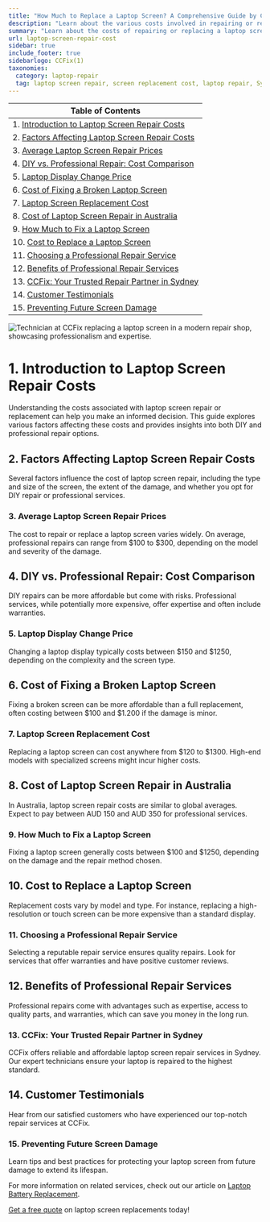 ```yaml
---
title: "How Much to Replace a Laptop Screen? A Comprehensive Guide by CCFix"
description: "Learn about the various costs involved in repairing or replacing a laptop screen. Discover why CCFix in Sydney is your best option for professional and affordable laptop screen repair services."
summary: "Learn about the costs of repairing or replacing a laptop screen. Discover why CCFix in Sydney is your best choice for professional and affordable repair services."
url: laptop-screen-repair-cost
sidebar: true
include_footer: true
sidebarlogo: CCFix(1)
taxonomies:
  category: laptop-repair
  tag: laptop screen repair, screen replacement cost, laptop repair, Sydney
---
```


| **Table of Contents**                                               |
|---------------------------------------------------------------------|
| 1. [Introduction to Laptop Screen Repair Costs](#1-introduction-to-laptop-screen-repair-costs) |
| 2. [Factors Affecting Laptop Screen Repair Costs](#2-factors-affecting-laptop-screen-repair-costs) |
| 3. [Average Laptop Screen Repair Prices](#3-average-laptop-screen-repair-prices) |
| 4. [DIY vs. Professional Repair: Cost Comparison](#4-diy-vs-professional-repair-cost-comparison) |
| 5. [Laptop Display Change Price](#5-laptop-display-change-price) |
| 6. [Cost of Fixing a Broken Laptop Screen](#6-cost-of-fixing-a-broken-laptop-screen) |
| 7. [Laptop Screen Replacement Cost](#7-laptop-screen-replacement-cost) |
| 8. [Cost of Laptop Screen Repair in Australia](#8-cost-of-laptop-screen-repair-in-australia) |
| 9. [How Much to Fix a Laptop Screen](#9-how-much-to-fix-a-laptop-screen) |
| 10. [Cost to Replace a Laptop Screen](#10-cost-to-replace-a-laptop-screen) |
| 11. [Choosing a Professional Repair Service](#11-choosing-a-professional-repair-service) |
| 12. [Benefits of Professional Repair Services](#12-benefits-of-professional-repair-services) |
| 13. [CCFix: Your Trusted Repair Partner in Sydney](#13-ccfix-your-trusted-repair-partner-in-sydney) |
| 14. [Customer Testimonials](#14-customer-testimonials) |
| 15. [Preventing Future Screen Damage](#15-preventing-future-screen-damage) |


![Technician at CCFix replacing a laptop screen in a modern repair shop, showcasing professionalism and expertise.](/images/laptop-screen-repair-cost.webp "CCFix technician replacing a laptop screen, highlighting expert repair services in a professional environment.")

# **1. Introduction to Laptop Screen Repair Costs**
Understanding the costs associated with laptop screen repair or replacement can help you make an informed decision. This guide explores various factors affecting these costs and provides insights into both DIY and professional repair options.

## **2. Factors Affecting Laptop Screen Repair Costs**
Several factors influence the cost of laptop screen repair, including the type and size of the screen, the extent of the damage, and whether you opt for DIY repair or professional services.

### **3. Average Laptop Screen Repair Prices**
The cost to repair or replace a laptop screen varies widely. On average, professional repairs can range from $100 to $300, depending on the model and severity of the damage.

## **4. DIY vs. Professional Repair: Cost Comparison**
DIY repairs can be more affordable but come with risks. Professional services, while potentially more expensive, offer expertise and often include warranties.

### **5. Laptop Display Change Price**
Changing a laptop display typically costs between $150 and $1250, depending on the complexity and the screen type.

## **6. Cost of Fixing a Broken Laptop Screen**
Fixing a broken screen can be more affordable than a full replacement, often costing between $100 and $1.200 if the damage is minor.

### **7. Laptop Screen Replacement Cost**
Replacing a laptop screen can cost anywhere from $120 to $1300. High-end models with specialized screens might incur higher costs.

## **8. Cost of Laptop Screen Repair in Australia**
In Australia, laptop screen repair costs are similar to global averages. Expect to pay between AUD 150 and AUD 350 for professional services.

### **9. How Much to Fix a Laptop Screen**
Fixing a laptop screen generally costs between $100 and $1250, depending on the damage and the repair method chosen.

## **10. Cost to Replace a Laptop Screen**
Replacement costs vary by model and type. For instance, replacing a high-resolution or touch screen can be more expensive than a standard display.

### **11. Choosing a Professional Repair Service**
Selecting a reputable repair service ensures quality repairs. Look for services that offer warranties and have positive customer reviews.

## **12. Benefits of Professional Repair Services**
Professional repairs come with advantages such as expertise, access to quality parts, and warranties, which can save you money in the long run.

### **13. CCFix: Your Trusted Repair Partner in Sydney**
CCFix offers reliable and affordable laptop screen repair services in Sydney. Our expert technicians ensure your laptop is repaired to the highest standard.

## **14. Customer Testimonials**
Hear from our satisfied customers who have experienced our top-notch repair services at CCFix.

### **15. Preventing Future Screen Damage**
Learn tips and best practices for protecting your laptop screen from future damage to extend its lifespan.


For more information on related services, check out our article on [Laptop Battery Replacement](https://ccfix.com.au/laptop-battery-replacement).

[Get a free quote](https://form.jotform.com/241402975332857) on laptop screen replacements today!
